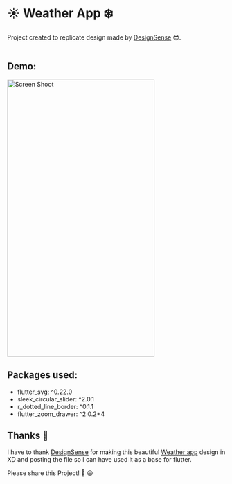 # ☀️ Weather App ❄️

Project created to replicate design made by [DesignSense](https://www.youtube.com/channel/UCK3KESgQlmEBJ5DnRxWJ9oA) 😎.
<br/><br/>

## Demo:

<img src="https://raw.githubusercontent.com/Mosarto/weatherapp/master/demo/demo.gif" width="340" height="640" title="Screen Shoot">

## Packages used:

- flutter_svg: ^0.22.0 
- sleek_circular_slider: ^2.0.1
- r_dotted_line_border: ^0.1.1
- flutter_zoom_drawer: ^2.0.2+4

## Thanks 👏

I have to thank [DesignSense](https://www.youtube.com/channel/UCK3KESgQlmEBJ5DnRxWJ9oA) for making this beautiful [Weather app](https://www.youtube.com/watch?v=3UXMG5J43Wo) design in XD and posting the file so I can have used it as a base for flutter.

Please share this Project! 🤝 😄
